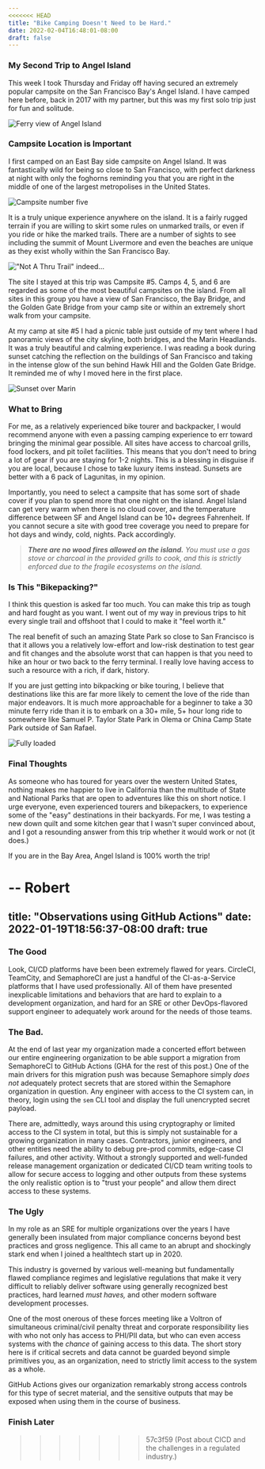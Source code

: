 ```yaml
---
<<<<<<< HEAD
title: "Bike Camping Doesn't Need to be Hard."
date: 2022-02-04T16:48:01-08:00
draft: false
---
```


### My Second Trip to Angel Island

This week I took Thursday and Friday off having secured an extremely popular campsite on the San Francisco Bay's Angel Island. I have camped here before, back in 2017 with my partner, but this was my first solo trip just for fun and solitude. 

![Ferry view of Angel Island](/images/4/ferry_view.jpg)

### Campsite Location is Important

I first camped on an East Bay side campsite on Angel Island. It was fantastically wild for being so close to San Francisco, with perfect darkness at night with only the foghorns reminding you that you are right in the middle of one of the largest metropolises in the United States. 

![Campsite number five](/images/4/campsite5.jpg)

It is a truly unique experience anywhere on the island. It is a fairly rugged terrain if you are willing to skirt some rules on unmarked trails, or even if you ride or hike the marked trails. There are a number of sights to see including the summit of Mount Livermore and even the beaches are unique as they exist wholly within the San Francisco Bay.

!["Not A Thru Trail" indeed...](/images/4/unfortunate.jpg)

The site I stayed at this trip was Campsite #5. Camps 4, 5, and 6 are regarded as some of the most beautiful campsites on the island. From all sites in this group you have a view of San Francisco, the Bay Bridge, and the Golden Gate Bridge from your camp site or within an extremely short walk from your campsite.

At my camp at site #5 I had a picnic table just outside of my tent where I had panoramic views of the city skyline, both bridges, and the Marin Headlands. It was a truly beautiful and calming experience. I was reading a book during sunset catching the reflection on the buildings of San Francisco and taking in the intense glow of the sun behind Hawk Hill and the Golden Gate Bridge. It reminded me of why I moved here in the first place. 

![Sunset over Marin](/images/4/sunset.jpg)

### What to Bring

For me, as a relatively experienced bike tourer and backpacker, I would recommend anyone with even a passing camping experience to err toward bringing the minimal gear possible. All sites have access to charcoal grills, food lockers, and pit toilet facilities. This means that you don't need to bring a lot of gear if you are staying for 1-2 nights. This is a blessing in disguise if you are local, because I chose to take luxury items instead. Sunsets are better with a 6 pack of Lagunitas, in my opinion. 

Importantly, you need to select a campsite that has some sort of shade cover if you plan to spend more that one night on the island. Angel Island can get very warm when there is no cloud cover, and the temperature difference between SF and Angel Island can be 10+ degrees Fahrenheit. If you cannot secure a site with good tree coverage you need to prepare for hot days and windy, cold, nights. Pack accordingly.

> ***There are no wood fires allowed on the island.** You must use a gas stove or charcoal in the provided grills to cook, and this is strictly enforced due to the fragile ecosystems on the island.*

### Is This "Bikepacking?"

I think this question is asked far too much. You can make this trip as tough and hard fought as you want. I went out of my way in previous trips to hit every single trail and offshoot that I could to make it "feel worth it." 

The real benefit of such an amazing State Park so close to San Francisco is that it allows you a relatively low-effort and low-risk destination to test gear and fit changes and the absolute worst that can happen is that you need to hike an hour or two back to the ferry terminal. I really love having access to such a resource with a rich, if dark, history.

If you are just getting into bikpacking or bike touring, I believe that destinations like this are far more likely to cement the love of the ride than major endeavors. It is much more approachable for a beginner to take a 30 minute ferry ride than it is to embark on a 30+ mile, 5+ hour long ride to somewhere like Samuel P. Taylor State Park in Olema or China Camp State Park outside of San Rafael. 

![Fully loaded](/images/4/packed_bike.jpg)

### Final Thoughts

As someone who has toured for years over the western United States, nothing makes me happier to live in California than the multitude of State and National Parks that are open to adventures like this on short notice. I urge everyone, even experienced tourers and bikepackers, to experience some of the "easy" destinations in their backyards. For me, I was testing a new down quilt and some kitchen gear that I wasn't super convinced about, and I got a resounding answer from this trip whether it would work or not (it does.)

If you are in the Bay Area, Angel Island is 100% worth the trip!

-- Robert
=======
title: "Observations using GitHub Actions"
date: 2022-01-19T18:56:37-08:00
draft: true
---

### The Good

Look, CI/CD platforms have been been extremely flawed for years. CircleCI, TeamCity, and SemaphoreCI are just a handful of the CI-as-a-Service platforms that I have used professionally. All of them have presented inexplicable limitations and behaviors that are hard to explain to a development organization, and hard for an SRE or other DevOps-flavored support engineer to adequately work around for the needs of those teams.

### The Bad.

At the end of last year my organization made a concerted effort between our entire engineering organization to be able support a migration from SemaphoreCI to GitHub Actions (GHA for the rest of this post.) One of the main drivers for this migration push was because Semaphore simply *does not* adequately protect secrets that are stored within the Semaphore organization in question. Any engineer with access to the CI system can, in theory, login using the `sem` CLI tool and display the full unencrypted secret payload. 

There are, admittedly, ways around this using cryptography or limited access to the CI system in total, but this is simply not sustainable for a growing organization in many cases. Contractors, junior engineers, and other entities need the ability to debug pre-prod commits, edge-case CI failures, and other activity. Without a strongly supported and well-funded release management organization or dedicated CI/CD team writing tools to allow for secure access to logging and other outputs from these systems the only realistic option is to "trust your people" and allow them direct access to these systems.

### The Ugly

In my role as an SRE for multiple organizations over the years I have generally been insulated from major compliance concerns beyond best practices and gross negligence. This all came to an abrupt and shockingly stark end when I joined a healthtech start up in 2020. 

This industry is governed by various well-meaning but fundamentally flawed compliance regimes and legislative regulations that make it very difficult to reliably deliver software using generally recognized best practices, hard learned *must haves,* and other modern software development processes.

One of the most onerous of these forces meeting like a Voltron of simultaneous criminal/civil penalty threat and corporate responsibility lies with who not only has access to PHI/PII data, but who can even access systems with the *chance* of gaining access to this data. The short story here is if critical secrets and data cannot be guarded beyond simple primitives you, as an organization, need to strictly limit access to the system as a whole.

GitHub Actions gives our organization remarkably strong access controls for this type of secret material, and the sensitive outputs that may be exposed when using them in the course of business. 

### Finish Later
>>>>>>> 57c3f59 (Post about CICD and the challenges in a regulated industry.)
